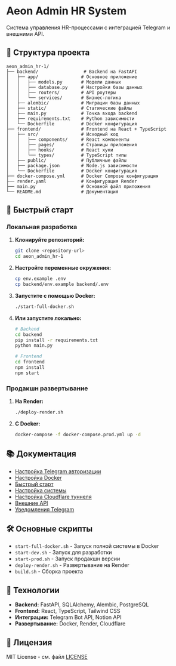 # Aeon Admin HR System

Система управления HR-процессами с интеграцией Telegram и внешними API.

## 📁 Структура проекта

```
aeon_admin_hr-1/
├── backend/                 # Backend на FastAPI
│   ├── app/                # Основное приложение
│   │   ├── models.py       # Модели данных
│   │   ├── database.py     # Настройки базы данных
│   │   ├── routers/        # API роутеры
│   │   └── services/       # Бизнес-логика
│   ├── alembic/            # Миграции базы данных
│   ├── static/             # Статические файлы
│   ├── main.py             # Точка входа backend
│   ├── requirements.txt    # Python зависимости
│   └── Dockerfile          # Docker конфигурация
├── frontend/               # Frontend на React + TypeScript
│   ├── src/                # Исходный код
│   │   ├── components/     # React компоненты
│   │   ├── pages/          # Страницы приложения
│   │   ├── hooks/          # React хуки
│   │   └── types/          # TypeScript типы
│   ├── public/             # Публичные файлы
│   ├── package.json        # Node.js зависимости
│   └── Dockerfile          # Docker конфигурация
├── docker-compose.yml      # Docker Compose конфигурация
├── render.yaml             # Конфигурация Render
├── main.py                 # Основной файл приложения
└── README.md               # Документация
```

## 🚀 Быстрый старт

### Локальная разработка

1. **Клонируйте репозиторий:**
   ```bash
   git clone <repository-url>
   cd aeon_admin_hr-1
   ```

2. **Настройте переменные окружения:**
   ```bash
   cp env.example .env
   cp backend/env.example backend/.env
   ```

3. **Запустите с помощью Docker:**
   ```bash
   ./start-full-docker.sh
   ```

4. **Или запустите локально:**
   ```bash
   # Backend
   cd backend
   pip install -r requirements.txt
   python main.py
   
   # Frontend
   cd frontend
   npm install
   npm start
   ```

### Продакшн развертывание

1. **На Render:**
   ```bash
   ./deploy-render.sh
   ```

2. **С Docker:**
   ```bash
   docker-compose -f docker-compose.prod.yml up -d
   ```

## 📚 Документация

- [Настройка Telegram авторизации](README_TELEGRAM_AUTH.md)
- [Настройка Docker](README_DOCKER.md)
- [Быстрый старт](QUICK_START.md)
- [Настройка системы](SETUP.md)
- [Настройка Cloudflare туннеля](CLOUDFLARE_TUNNEL_GUIDE.md)
- [Внешние API](EXTERNAL_API_GUIDE.md)
- [Уведомления Telegram](TELEGRAM_NOTIFICATIONS_GUIDE.md)

## 🛠 Основные скрипты

- `start-full-docker.sh` - Запуск полной системы в Docker
- `start-dev.sh` - Запуск для разработки
- `start-prod.sh` - Запуск продакшн версии
- `deploy-render.sh` - Развертывание на Render
- `build.sh` - Сборка проекта

## 🔧 Технологии

- **Backend:** FastAPI, SQLAlchemy, Alembic, PostgreSQL
- **Frontend:** React, TypeScript, Tailwind CSS
- **Интеграции:** Telegram Bot API, Notion API
- **Развертывание:** Docker, Render, Cloudflare

## 📝 Лицензия

MIT License - см. файл [LICENSE](LICENSE) 